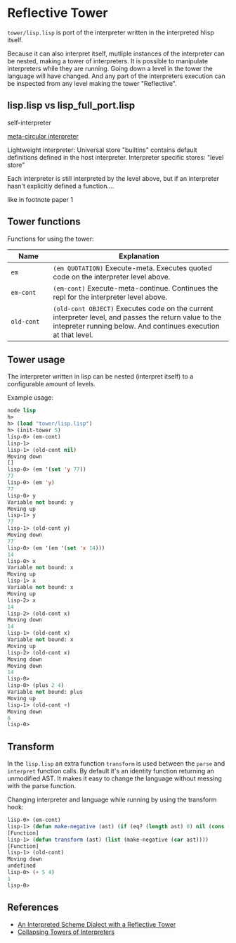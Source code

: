 
# Reflective Tower

`tower/lisp.lisp` is port of the interpreter written in the interpreted hlisp itself.

Because it can also interpret itself, mutliple instances of the interpreter can be nested, making a tower of interpreters.
It is possible to manipulate interpreters while they are running. Going down a level in the tower the language will have changed.
And any part of the interpreters execution can be inspected from any level making the tower "Reflective".

<!-- Interesting case with `map`. Not a builtin in any store, Lives in emulated store of level-1 interpreter, meaning it's a variable in level. -->

## lisp.lisp vs lisp_full_port.lisp

self-interpreter

[meta-circular interpreter](https://en.wikipedia.org/wiki/Meta-circular_evaluator)

Lightweight interpreter:
Universal store "builtins" contains default definitions defined in the host interpreter.
Interpreter specific stores: "level store"

Each interpreter is still interpreted by the level above, but if an interpreter hasn't explicitly defined a function....

like in footnote paper 1

## Tower functions

Functions for using the tower:

| &nbsp;&nbsp;&nbsp;&nbsp;Name&nbsp;&nbsp;&nbsp;&nbsp; | Explanation  |
|----------|---|
| `em`      | `(em QUOTATION)` Execute-meta. Executes quoted code on the interpreter level above. |
| `em-cont`      | `(em-cont)` Execute-meta-continue. Continues the repl for the interpreter level above. |
| `old-cont`      | `(old-cont OBJECT)` Executes code on the current interpreter level, and passes the return value to the intepreter running below. And continues execution at that level. |

## Tower usage

The interpreter written in lisp can be nested (interpret itself) to a configurable amount of levels.

Example usage:
```lisp
node lisp
h>
h> (load "tower/lisp.lisp")
h> (init-tower 5)
lisp-0> (em-cont)
lisp-1>
lisp-1> (old-cont nil)
Moving down
[]
lisp-0> (em '(set 'y 77))
77
lisp-0> (em 'y)
77
lisp-0> y
Variable not bound: y
Moving up
lisp-1> y
77
lisp-1> (old-cont y)
Moving down
77
lisp-0> (em '(em '(set 'x 14)))
14
lisp-0> x
Variable not bound: x
Moving up
lisp-1> x
Variable not bound: x
Moving up
lisp-2> x
14
lisp-2> (old-cont x)
Moving down
14
lisp-1> (old-cont x)
Variable not bound: x
Moving up
lisp-2> (old-cont x)
Moving down
Moving down
14
lisp-0>
lisp-0> (plus 2 4)
Variable not bound: plus
Moving up
lisp-1> (old-cont +)
Moving down
6
lisp-0>
```

## Transform

In the `lisp.lisp` an extra function `transform` is used between the `parse` and `interpret` function calls.
By default it's an identity function returning an unmodified AST.
It makes it easy to change the language without messing with the parse function.

Changing interpreter and language while running by using the transform hook:
```lisp
lisp-0> (em-cont)
lisp-1> (defun make-negative (ast) (if (eq? (length ast) 0) nil (cons (if (eq? (car ast) "+") "-" (car ast)) (make-negative (cdr ast)))))
[Function]
lisp-1> (defun transform (ast) (list (make-negative (car ast))))
[Function]
lisp-1> (old-cont)
Moving down
undefined
lisp-0> (+ 5 4)
1
lisp-0>
```

## References

- [An Interpreted Scheme Dialect with a Reflective Tower](http://cs242.stanford.edu/f17/assets/projects/2017/stbarnes.pdf)
- [Collapsing Towers of Interpreters](http://lampwww.epfl.ch/~amin/pub/collapsing-towers.pdf)